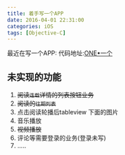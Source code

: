 ```yaml
---
title: 着手写一个APP
date: 2016-04-01 22:31:00
categories: iOS
tags: [Objective-C]
---
```



最近在写一个APP:
代码地址:[ONE•一个](https://github.com/shlyren/oneIsAll)

## 未实现的功能
1. ~~阅读`连载`详情的列表按钮业务~~
2. ~~阅读的`往期列表`~~
3. 点击阅读轮播后tableview 下面的图片
4. 音乐播放
5. ~~视频播放~~
6. 评论等需要登录的业务(登录未写)
7. .....


